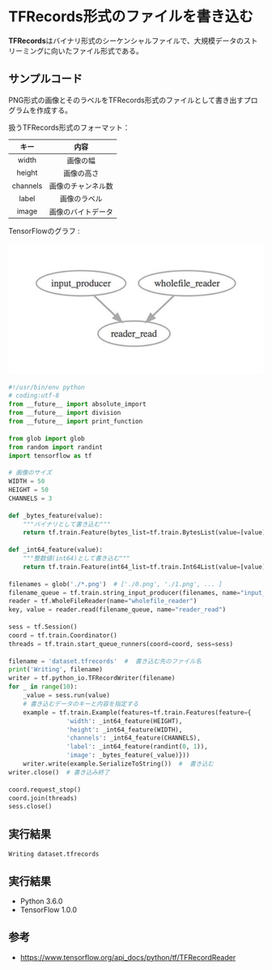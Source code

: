 # TFRecords形式のファイルを書き込む

**TFRecords**はバイナリ形式のシーケンシャルファイルで、大規模データのストリーミングに向いたファイル形式である。

## サンプルコード

PNG形式の画像とそのラベルをTFRecords形式のファイルとして書き出すプログラムを作成する。

扱うTFRecords形式のフォーマット：

|キー|内容|
|:-:|:-:|
|width|画像の幅|
|height|画像の高さ|
|channels|画像のチャンネル数|
|label|画像のラベル|
|image|画像のバイトデータ|

TensorFlowのグラフ : 

![](/img/graph_write_tfrecord.jpg)

```python
#!/usr/bin/env python
# coding:utf-8
from __future__ import absolute_import
from __future__ import division
from __future__ import print_function

from glob import glob
from random import randint
import tensorflow as tf

# 画像のサイズ
WIDTH = 50
HEIGHT = 50
CHANNELS = 3

def _bytes_feature(value):
    """バイナリとして書き込む"""
    return tf.train.Feature(bytes_list=tf.train.BytesList(value=[value]))

def _int64_feature(value):
    """整数値(int64)として書き込む"""
    return tf.train.Feature(int64_list=tf.train.Int64List(value=[value]))

filenames = glob('./*.png')  # ['./0.png', './1.png', ... ]
filename_queue = tf.train.string_input_producer(filenames, name="input_producer")
reader = tf.WholeFileReader(name="wholefile_reader")
key, value = reader.read(filename_queue, name="reader_read")

sess = tf.Session()
coord = tf.train.Coordinator()
threads = tf.train.start_queue_runners(coord=coord, sess=sess)

filename = 'dataset.tfrecords'  #  書き込む先のファイル名
print('Writing', filename)
writer = tf.python_io.TFRecordWriter(filename)
for _ in range(10):
    _value = sess.run(value)
    # 書き込むデータのキーと内容を指定する
    example = tf.train.Example(features=tf.train.Features(feature={
                'width': _int64_feature(HEIGHT),
                'height': _int64_feature(WIDTH),
                'channels': _int64_feature(CHANNELS),
                'label': _int64_feature(randint(0, 1)),
                'image': _bytes_feature(_value)}))
    writer.write(example.SerializeToString())  #  書き込む
writer.close()  # 書き込み終了

coord.request_stop()
coord.join(threads)
sess.close()
```

## 実行結果

```
Writing dataset.tfrecords
```

## 実行結果

* Python 3.6.0
* TensorFlow 1.0.0

## 参考

* https://www.tensorflow.org/api_docs/python/tf/TFRecordReader
